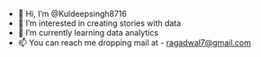 - 👋 Hi, I’m @Kuldeepsingh8716
- 👀 I’m interested in creating stories with data
- 🌱 I’m currently learning data analytics
- 📫 You can reach me dropping mail at - ragadwal7@gmail.com

<!---
Kuldeepsingh8716/Kuldeepsingh8716 is a ✨ special ✨ repository because its `README.md` (this file) appears on your GitHub profile.
You can click the Preview link to take a look at your changes.
--->
